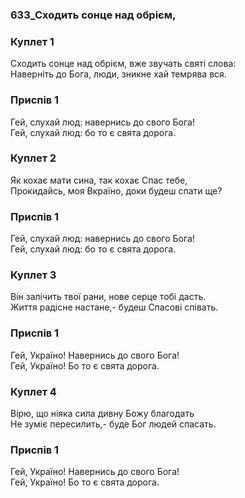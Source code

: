 ### 633_Сходить сонце над обрієм,
### Куплет 1
Сходить сонце над обрієм, вже звучать святі слова: <br/>Наверніть до Бога, люди, зникне хай темрява вся.
### Приспів 1
Гей, слухай люд: навернись до свого Бога! <br/>Гей, слухай люд: бо то є свята дорога.
### Куплет 2
Як кохає мати сина, так кохає Спас тебе, <br/>Прокидайсь, моя Вкраїно, доки будеш спати ще?
### Приспів 1
Гей, слухай люд: навернись до свого Бога! <br/>Гей, слухай люд: бо то є свята дорога.
### Куплет 3
Він залічить твої рани, нове серце тобі дасть.<br/>Життя радісне настане,- будеш Спасові співать.
### Приспів 1
Гей, Україно! Навернись до свого Бога! <br/>Гей, Україно! Бо то є свята дорога.
### Куплет 4
Вірю, що ніяка сила дивну Божу благодать <br/>Не зуміє пересилить,- буде Бог людей спасать.
### Приспів 1
Гей, Україно! Навернись до свого Бога! <br/>Гей, Україно! Бо то є свята дорога.
